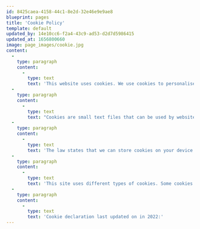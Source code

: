 ```yaml
---
id: 8425caea-4158-44c1-8e2d-32e46e9e9ae8
blueprint: pages
title: 'Cookie Policy'
template: default
updated_by: 14e10cc6-f2a4-43c9-ad53-d2d7d5986415
updated_at: 1656800660
image: page_images/cookie.jpg
content:
  -
    type: paragraph
    content:
      -
        type: text
        text: 'This website uses cookies. We use cookies to personalise content and ads, to provide social media features and to analyse our traffic. We also share information about your use of our site with our social media, advertising and analytics partners.'
  -
    type: paragraph
    content:
      -
        type: text
        text: "Cookies are small text files that can be used by websites to make a user's experience more efficient."
  -
    type: paragraph
    content:
      -
        type: text
        text: 'The law states that we can store cookies on your device if they are strictly necessary for the operation of this site. For all other types of cookies we need your permission.'
  -
    type: paragraph
    content:
      -
        type: text
        text: 'This site uses different types of cookies. Some cookies are placed by third party services that appear on our pages.'
  -
    type: paragraph
    content:
      -
        type: text
        text: 'Cookie declaration last updated on in 2022:'
---
```

